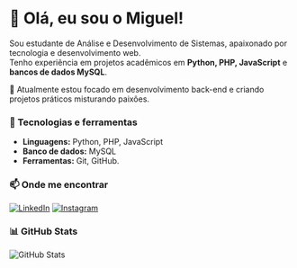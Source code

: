 # 👋 Olá, eu sou o Miguel!

Sou estudante de Análise e Desenvolvimento de Sistemas, apaixonado por tecnologia e desenvolvimento web.  
Tenho experiência em projetos acadêmicos em **Python, PHP, JavaScript** e **bancos de dados MySQL**.  

🚀 Atualmente estou focado em desenvolvimento back-end e criando projetos práticos misturando paixôes.

### 🔧 Tecnologias e ferramentas
- **Linguagens:** Python, PHP, JavaScript  
- **Banco de dados:** MySQL  
- **Ferramentas:** Git, GitHub.
 


### 📫 Onde me encontrar
[![LinkedIn](https://img.shields.io/badge/LinkedIn-0077B5?style=for-the-badge&logo=linkedin&logoColor=white)](https://www.linkedin.com/in/migueloliveiraj/)
[![Instagram](https://img.shields.io/badge/Instagram-E4405F?style=for-the-badge&logo=instagram&logoColor=white)](https://www.instagram.com/migui_oliveira/)


### 📊 GitHub Stats
![GitHub Stats](https://github-readme-stats.vercel.app/api?username=miguel-oliveira-git&show_icons=true&theme=dracula)
